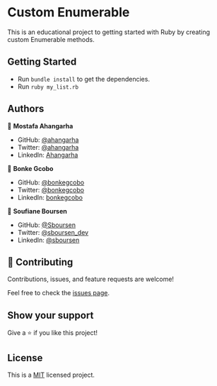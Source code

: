 # Custom Enumerable

This is an educational project to getting started with Ruby by creating custom Enumerable methods.

## Getting Started

- Run `bundle install` to get the dependencies.
- Run `ruby my_list.rb`

## Authors

👤 **Mostafa Ahangarha**

- GitHub: [@ahangarha](https://github.com/ahangarha)
- Twitter: [@ahangarha](https://twitter.com/ahangarha)
- LinkedIn: [Ahangarha](https://linkedin.com/in/ahangarha)

👤 **Bonke Gcobo**

- GitHub: [@bonkegcobo](https://github.com/bonkegcobo)
- Twitter: [@bonkegcobo](https://twitter.com/bonkegcobo)
- LinkedIn: [bonkegcobo](https://linkedin.com/in/bonkegcobo)

👤 **Soufiane Boursen**

- GitHub: [@Sboursen](https://github.com/Sboursen)
- Twitter: [@sboursen_dev](https://twitter.com/sboursen_dev)
- LinkedIn: [@sboursen](https://linkedin.com/in/sboursen)

## 🤝 Contributing

Contributions, issues, and feature requests are welcome!

Feel free to check the [issues page](../../issues/).

## Show your support

Give a ⭐️ if you like this project!

## License

This is a [MIT](./LICENSE) licensed project.
